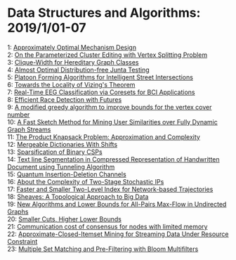 # Data Structures and Algorithms: 2019/1/01-07  
1: [Approximately Optimal Mechanism Design](https://doi.org/10.48550/arXiv.1812.11896)  
2: [On the Parameterized Cluster Editing with Vertex Splitting Problem](https://doi.org/10.48550/arXiv.1901.00156)  
3: [Clique-Width for Hereditary Graph Classes](https://doi.org/10.48550/arXiv.1901.00335)  
4: [Almost Optimal Distribution-free Junta Testing](https://doi.org/10.48550/arXiv.1901.00717)  
5: [Platoon Forming Algorithms for Intelligent Street Intersections](https://doi.org/10.48550/arXiv.1901.04583)  
6: [Towards the Locality of Vizing's Theorem](https://doi.org/10.48550/arXiv.1901.00479)  
7: [Real-Time EEG Classification via Coresets for BCI Applications](https://doi.org/10.48550/arXiv.1901.00512)  
8: [Efficient Race Detection with Futures](https://doi.org/10.48550/arXiv.1901.00622)  
9: [A modified greedy algorithm to improve bounds for the vertex cover  number](https://doi.org/10.48550/arXiv.1901.00626)  
10: [A Fast Sketch Method for Mining User Similarities over Fully Dynamic  Graph Streams](https://doi.org/10.48550/arXiv.1901.00650)  
11: [The Product Knapsack Problem: Approximation and Complexity](https://doi.org/10.48550/arXiv.1901.00695)  
12: [Mergeable Dictionaries With Shifts](https://doi.org/10.48550/arXiv.1901.00718)  
13: [Sparsification of Binary CSPs](https://doi.org/10.48550/arXiv.1901.00754)  
14: [Text line Segmentation in Compressed Representation of Handwritten  Document using Tunneling Algorithm](https://doi.org/10.48550/arXiv.1901.11477)  
15: [Quantum Insertion-Deletion Channels](https://doi.org/10.48550/arXiv.1901.00984)  
16: [About the Complexity of Two-Stage Stochastic IPs](https://doi.org/10.48550/arXiv.1901.01135)  
17: [Faster and Smaller Two-Level Index for Network-based Trajectories](https://doi.org/10.48550/arXiv.1901.01172)  
18: [Sheaves: A Topological Approach to Big Data](https://doi.org/10.48550/arXiv.1901.01341)  
19: [New Algorithms and Lower Bounds for All-Pairs Max-Flow in Undirected  Graphs](https://doi.org/10.48550/arXiv.1901.01412)  
20: [Smaller Cuts, Higher Lower Bounds](https://doi.org/10.48550/arXiv.1901.01630)  
21: [Communication cost of consensus for nodes with limited memory](https://doi.org/10.48550/arXiv.1901.01665)  
22: [Approximate-Closed-Itemset Mining for Streaming Data Under Resource  Constraint](https://doi.org/10.48550/arXiv.1901.01710)  
23: [Multiple Set Matching and Pre-Filtering with Bloom Multifilters](https://doi.org/10.48550/arXiv.1901.01825)  